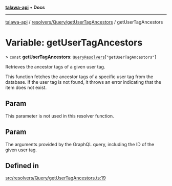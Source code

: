 [**talawa-api**](../../../../README.md) • **Docs**

***

[talawa-api](../../../../modules.md) / [resolvers/Query/getUserTagAncestors](../README.md) / getUserTagAncestors

# Variable: getUserTagAncestors

\> `const` **getUserTagAncestors**: [`QueryResolvers`](../../../../types/generatedGraphQLTypes/type-aliases/QueryResolvers.md)\[`"getUserTagAncestors"`\]

Retrieves the ancestor tags of a given user tag.

This function fetches the ancestor tags of a specific user tag from the database. If the user tag
is not found, it throws an error indicating that the item does not exist.

## Param

This parameter is not used in this resolver function.

## Param

The arguments provided by the GraphQL query, including the ID of the given user tag.

## Defined in

[src/resolvers/Query/getUserTagAncestors.ts:19](https://github.com/PalisadoesFoundation/talawa-api/blob/c952c7a3bfd4b8b910fbae10313f5402ade5a9d4/src/resolvers/Query/getUserTagAncestors.ts#L19)

